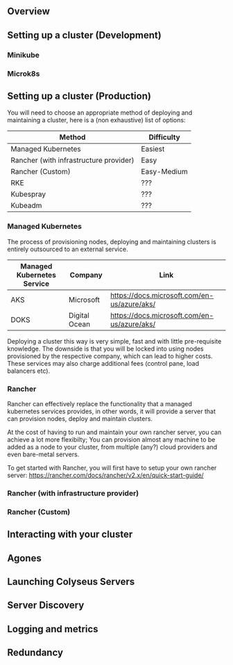 ## Overview

## Setting up a cluster (Development)

### Minikube

### Microk8s

## Setting up a cluster (Production)

You will need to choose an appropriate method of deploying and maintaining a cluster, here is a (non exhaustive) list of options:

| Method      | Difficulty |
| ----------- | ------------------------------------ |
| Managed Kubernetes       | Easiest |
| Rancher (with infrastructure provider)       | Easy |
| Rancher (Custom)       | Easy-Medium |
| RKE       | ??? |
| Kubespray | ??? |
| Kubeadm | ??? |

### Managed Kubernetes

The process of provisioning nodes, deploying and maintaining clusters is entirely outsourced to an external service.

| Managed Kubernetes Service | Company      | Link |
| ---------------------------| -------------|------------|
| AKS                        | Microsoft    | <https://docs.microsoft.com/en-us/azure/aks/> |
| DOKS                       | Digital Ocean| <https://docs.microsoft.com/en-us/azure/aks/> |

Deploying a cluster this way is very simple, fast and with little pre-requisite knowledge. The downside is that you will be locked into using nodes provisioned by the respective company, which can lead to higher costs. These services may also charge additional fees (control pane, load balancers etc).

### Rancher

Rancher can effectively replace the functionality that a managed kubernetes services provides, in other words, it will provide a server that can provision nodes, deploy and maintain clusters.

At the cost of having to run and maintain your own rancher server, you can achieve a lot more flexibilty; You can provision almost any machine to be added as a node to your cluster, from multiple (any?) cloud providers and even bare-metal servers.

To get started with Rancher, you will first have to setup your own rancher server: <https://rancher.com/docs/rancher/v2.x/en/quick-start-guide/>

### Rancher (with infrastructure provider)

### Rancher (Custom)

## Interacting with your cluster

## Agones

## Launching Colyseus Servers

## Server Discovery

## Logging and metrics

## Redundancy
